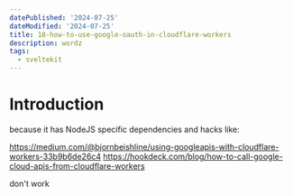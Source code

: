 ```yaml
---
datePublished: '2024-07-25'
dateModified: '2024-07-25'
title: 18-how-to-use-google-oauth-in-cloudflare-workers
description: wordz
tags:
  - sveltekit
---
```


# Introduction

because it has NodeJS specific dependencies and hacks like:

https://medium.com/@bjornbeishline/using-googleapis-with-cloudflare-workers-33b9b6de26c4
https://hookdeck.com/blog/how-to-call-google-cloud-apis-from-cloudflare-workers

don't work
